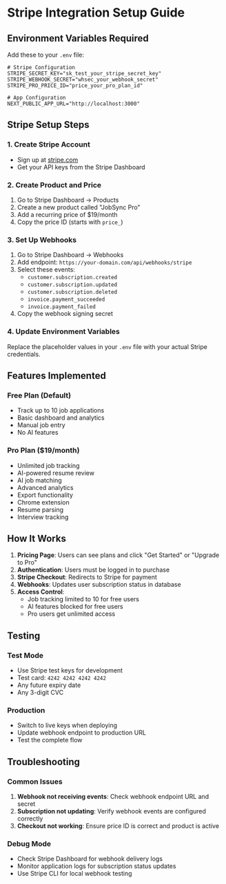 # Stripe Integration Setup Guide

## Environment Variables Required

Add these to your `.env` file:

```env
# Stripe Configuration
STRIPE_SECRET_KEY="sk_test_your_stripe_secret_key"
STRIPE_WEBHOOK_SECRET="whsec_your_webhook_secret"
STRIPE_PRO_PRICE_ID="price_your_pro_plan_id"

# App Configuration
NEXT_PUBLIC_APP_URL="http://localhost:3000"
```

## Stripe Setup Steps

### 1. Create Stripe Account
- Sign up at [stripe.com](https://stripe.com)
- Get your API keys from the Stripe Dashboard

### 2. Create Product and Price
1. Go to Stripe Dashboard → Products
2. Create a new product called "JobSync Pro"
3. Add a recurring price of $19/month
4. Copy the price ID (starts with `price_`)

### 3. Set Up Webhooks
1. Go to Stripe Dashboard → Webhooks
2. Add endpoint: `https://your-domain.com/api/webhooks/stripe`
3. Select these events:
   - `customer.subscription.created`
   - `customer.subscription.updated`
   - `customer.subscription.deleted`
   - `invoice.payment_succeeded`
   - `invoice.payment_failed`
4. Copy the webhook signing secret

### 4. Update Environment Variables
Replace the placeholder values in your `.env` file with your actual Stripe credentials.

## Features Implemented

### Free Plan (Default)
- Track up to 10 job applications
- Basic dashboard and analytics
- Manual job entry
- No AI features

### Pro Plan ($19/month)
- Unlimited job tracking
- AI-powered resume review
- AI job matching
- Advanced analytics
- Export functionality
- Chrome extension
- Resume parsing
- Interview tracking

## How It Works

1. **Pricing Page**: Users can see plans and click "Get Started" or "Upgrade to Pro"
2. **Authentication**: Users must be logged in to purchase
3. **Stripe Checkout**: Redirects to Stripe for payment
4. **Webhooks**: Updates user subscription status in database
5. **Access Control**: 
   - Job tracking limited to 10 for free users
   - AI features blocked for free users
   - Pro users get unlimited access

## Testing

### Test Mode
- Use Stripe test keys for development
- Test card: `4242 4242 4242 4242`
- Any future expiry date
- Any 3-digit CVC

### Production
- Switch to live keys when deploying
- Update webhook endpoint to production URL
- Test the complete flow

## Troubleshooting

### Common Issues
1. **Webhook not receiving events**: Check webhook endpoint URL and secret
2. **Subscription not updating**: Verify webhook events are configured correctly
3. **Checkout not working**: Ensure price ID is correct and product is active

### Debug Mode
- Check Stripe Dashboard for webhook delivery logs
- Monitor application logs for subscription status updates
- Use Stripe CLI for local webhook testing 